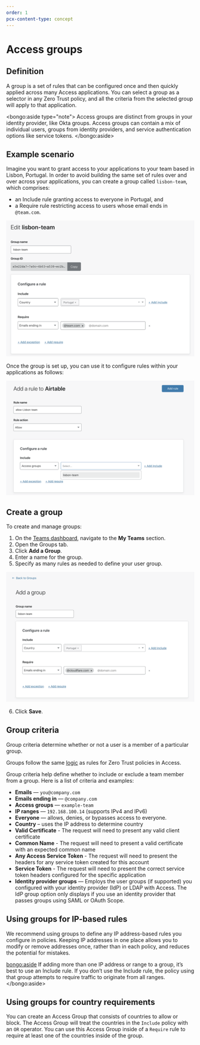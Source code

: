 ```yaml
---
order: 1
pcx-content-type: concept
---
```


# Access groups

## Definition

A group is a set of rules that can be configured once and then quickly applied across many Access applications. You can select a group as a selector in any Zero Trust policy, and all the criteria from the selected group will apply to that application.

<bongo:aside type="note">
Access groups are distinct from groups in your identity provider, like Okta groups. Access groups can contain a mix of individual users, groups from identity providers, and service authentication options like service tokens.
</bongo:aside>

## Example scenario

Imagine you want to grant access to your applications to your team based in Lisbon, Portugal. In order to avoid building the same set of rules over and over across your applications, you can create a group called `lisbon-team`, which comprises:

- an Include rule granting access to everyone in Portugal, and
- a Require rule restricting access to users whose email ends in `@team.com`.

![Groups](../../static/documentation/identity/users/access-groups.png)

Once the group is set up, you can use it to configure rules within your applications as follows:

![Access Groups with Policies](../../static/documentation/identity/users/access-groups-setup.png)

## Create a group

To create and manage groups:

1. On the [Teams dashboard](https://dash.teams.cloudflare.com), navigate to the **My Teams** section.
1. Open the Groups tab.
1. Click **Add a Group**.
1. Enter a name for the group.
1. Specify as many rules as needed to define your user group.

![Group Rules](../../static/documentation/identity/users/group-rules.png)

6. Click **Save**.

## Group criteria

Group criteria determine whether or not a user is a member of a particular group.

Groups follow the same [logic](/policies/) as rules for Zero Trust policies in Access.

Group criteria help define whether to include or exclude a team member from a group. Here is a list of criteria and examples:

- **Emails** — `you@company.com`
- **Emails ending in** — `@company.com`
- **Access groups** — `example-team`
- **IP ranges** — `192.168.100.14` (supports IPv4 and IPv6)
- **Everyone** — allows, denies, or bypasses access to everyone.
- **Country** – uses the IP address to determine country
- **Valid Certificate** - The request will need to present any valid client certificate
- **Common Name** - The request will need to present a valid certificate with an expected common name
- **Any Access Service Token** - The request will need to present the headers for any service token created for this account
- **Service Token** - The request will need to present the correct service token headers configured for the specific application
- **Identity provider groups** — Employs the user groups (if supported) you configured with your identity provider (IdP) or LDAP with Access. The IdP group option only displays if you use an identity provider that passes groups using SAML or OAuth Scope.

## Using groups for IP-based rules

We recommend using groups to define any IP address-based rules you configure in policies. Keeping IP addresses in one place allows you to modify or remove addresses once, rather than in each policy, and reduces the potential for mistakes.

<bongo:aside>
If adding more than one IP address or range to a group, it’s best to use an Include rule. If you don’t use the Include rule, the policy using that group attempts to require traffic to originate from all ranges.
</bongo:aside>

## Using groups for country requirements

You can create an Access Group that consists of countries to allow or block. The Access Group will treat the countries in the `Include` policy with an `OR` operator. You can use this Access Group inside of a `Require` rule to require at least one of the countries inside of the group.
